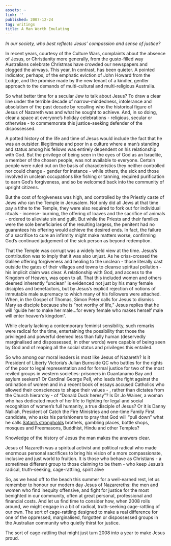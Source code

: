 ```yaml
---
assets: ~
link: ''
published: 2007-12-24
tag: writings
title: A Man Worth Emulating
---
```

*In our society, who best reflects Jesus’ compassion and sense of
justice?*

In recent years, courtesy of the Culture Wars, complaints about the
absence of Jesus, or Christianity more generally, from the gusto-filled
way Australians celebrate Christmas have crowded our newspapers and
clogged the airways. This year, In contrast, has been quieter. A pointed
indicator, perhaps, of the emphatic eviction of John Howard from the
Lodge, and the promise made by the new tenant of a kindler, gentler
approach to the demands of multi-cultural and multi-religious Australia.

So what better time for a secular Jew to talk about Jesus? To draw a
clear line under the terrible decade of narrow-mindedness, intolerance
and absolutism of the past decade by recalling who the historical figure
of Jesus of Nazareth was and what he sought to achieve. And, in so
doing, clear a space at everyone’s holiday celebrations - religious,
secular or otherwise - to commemorate this justice-seeking defender of
the dispossessed.

A potted history of the life and time of Jesus would include the fact
that he was an outsider. Illegitimate and poor in a culture where a
man’s standing and status among his fellows was entirely dependent on
his relationship with God. But the privilege of being seen in the eyes
of God as an Israelite, a member of the chosen people, was not available
to everyone. Certain people were ruled out on the basis of
characteristics they neither controlled nor could change - gender for
instance - while others, the sick and those involved in unclean
occupations like fishing or tanning, required purification to earn God’s
forgiveness, and so be welcomed back into the community of upright
citizens.

But the cost of forgiveness was high, and controlled by the Priestly
caste of Jews who ran the Temple in Jerusalem. Not only did all Jews at
that time pay a tithe to the Temple, they were also required to fork out
for individual rituals - incense- burning, the offering of loaves and
the sacrifice of animals - ordered to alleviate sin and guilt. But while
the Priests and their families were the sole beneficiaries of the
resulting largess, the penitent had no guarantees his offering would
achieve the desired ends. In fact, the failure of a sacrifice to cure an
infirmity might make matters worse, confirming God’s continued judgement
of the sick person as beyond redemption.

That the Temple was corrupt was a widely held view at the time. Jesus’s
contribution was to imply that it was also unjust. As he criss-crossed
the Galilee offering forgiveness and healing to the unclean - those
literally cast outside the gates of their villages and towns to cleanse
spiritual pollution - his implicit claim was clear. A relationship with
God, and access to the Kingdom of Heaven, was open to all. That this
included women and others deemed inherently “unclean” is evidenced not
just by his many female disciples and benefactors, but by Jesus’s
explicit rejection of notions of immutable male supremacy to which many
of his followers were attached. When, in the Gospel of Thomas, Simon
Peter calls for Jesus to dismiss Mary as disciple because she is “not
worthy of life,” Jesus replies that he will “guide her to make her
male…for every female who makes herself male will enter heaven’s
kingdom”.

While clearly lacking a contemporary feminist sensibility, such remarks
were radical for the time, entertaining the possibility that those the
privileged and powerful deemed less than fully human (deservedly
marginalised and dispossessed, in other words) were capable of being
seen by God and of reaping all the social status and privileges this
entailed.

So who among our moral leaders is most like Jesus of Nazareth? Is it
President of Liberty Victoria’s Julian Burnside QC who battles for the
rights of the poor to legal representation and for formal justice for
two of the most reviled groups in western societies: prisoners in
Guantanamo Bay and asylum seekers? Or Cardinal George Pell, who leads
the fight against the ordination of women and in a recent book of essays
accused Catholics who allowed their consciences to shape their values -
, rather than dictates from the Church hierarchy - of “Donald Duck
heresy”? Is Dr Jo Wainer, a woman who has dedicated much of her life to
fighting for legal and social recognition of women’s full humanity, a
true disciple of Jesus? Or it is Danny Nalliah, President of Catch the
Fire Ministries and one-time Family First candidate, who asks his
parishioners to pray that God will “pull down” what he calls [Satan’s
strongholds]() brothels, gambling places, bottle shops, mosques and
Freemasons, Buddhist, Hindu and other Temples?

Knowledge of the history of Jesus the man makes the answers clear.

Jesus of Nazareth was a spiritual activist and political radical who
made enormous personal sacrifices to bring his vision of a more
compassionate, inclusive and just world to fruition. It is those who
behave as Christians - a sometimes different group to those claiming to
be them - who keep Jesus’s radical, truth-seeking, cage-rattling, spirit
alive

So, as we head off to the beach this summer for a well-earned rest, let
us remember to honour our modern day Jesus of Nazarereths: the men and
women who find inequity offensive, and fight for justice for the most
benighted in our community, often at great personal, professional and
financial costs. And let us find time to consider how, when 2008 rolls
around, we might engage in a bit of radical, truth-seeking cage-rattling
of our own. The sort of cage-rattling designed to make a real difference
for one of the oppressed, marginalised, forgotten or dispossessed groups
in the Australian community who quietly thirst for justice.

The sort of cage-rattling that might just turn 2008 into a year to make
Jesus proud.